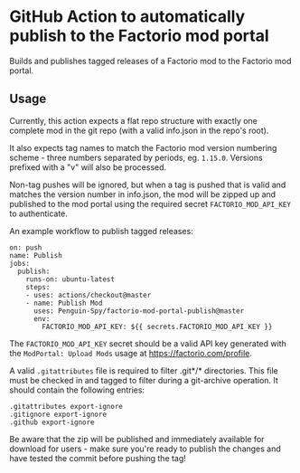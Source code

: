 # GitHub Action to automatically publish to the Factorio mod portal

Builds and publishes tagged releases of a Factorio mod to the Factorio mod portal.

## Usage
Currently, this action expects a flat repo structure with exactly one complete mod in the git repo (with a valid info.json in the repo's root).

It also expects tag names to match the Factorio mod version numbering scheme - three numbers separated by periods, eg. `1.15.0`. Versions prefixed with a "v" will also be processed.

Non-tag pushes will be ignored, but when a tag is pushed that is valid and matches the version number in info.json, the mod will be zipped up and published to the mod portal using the required secret `FACTORIO_MOD_API_KEY` to authenticate.

An example workflow to publish tagged releases:

    on: push
    name: Publish
    jobs:
      publish:
        runs-on: ubuntu-latest
        steps:
        - uses: actions/checkout@master
        - name: Publish Mod
          uses: Penguin-Spy/factorio-mod-portal-publish@master
          env:
            FACTORIO_MOD_API_KEY: ${{ secrets.FACTORIO_MOD_API_KEY }}


The `FACTORIO_MOD_API_KEY` secret should be a valid API key generated with the `ModPortal: Upload Mods` usage at https://factorio.com/profile.

A valid `.gitattributes` file is required to filter .git*/* directories. This file must be checked in and tagged to filter during a git-archive operation. It should contain the following entries:

    .gitattributes export-ignore
    .gitignore export-ignore
    .github export-ignore


Be aware that the zip will be published and immediately available for download for users - make sure you're ready to publish the changes and have tested the commit before pushing the tag!
